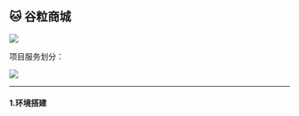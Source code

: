 ## :cat: 谷粒商城

<img src="D:\GitRepository\HexBook\notes\编码实践\项目实战\img\谷粒商城-微服务架构图.jpg"  />

项目服务划分：

![](D:\GitRepository\HexBook\notes\编码实践\项目实战\img\Snipaste_2021-06-25_03-46-20.png)



---

#### 1.环境搭建

